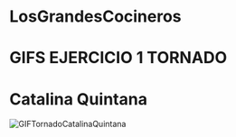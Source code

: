 # LosGrandesCocineros

# GIFS EJERCICIO 1 TORNADO
# Catalina Quintana
![GIFTornadoCatalinaQuintana](https://github.com/Artbycat/LosGrandesCocineros/assets/64057988/6c860f34-ccfd-4c05-bdbe-b8c09b3b08bb)
